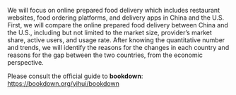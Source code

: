 We will focus on online prepared food delivery which includes restaurant websites, food ordering platforms, and delivery apps in China and the U.S. First, we will compare the online prepared food delivery between China and the U.S., including but not limited to the market size, provider’s market share, active users, and usage rate. After knowing the quantitative number and trends, we will identify the reasons for the changes in each country and reasons for the gap between the two countries, from the economic perspective.

Please consult the official guide to **bookdown**: https://bookdown.org/yihui/bookdown



